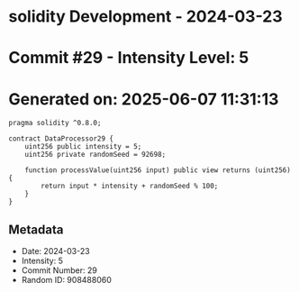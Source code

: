﻿# solidity Development - 2024-03-23
# Commit #29 - Intensity Level: 5
# Generated on: 2025-06-07 11:31:13
```solidity
pragma solidity ^0.8.0;

contract DataProcessor29 {
    uint256 public intensity = 5;
    uint256 private randomSeed = 92698;

    function processValue(uint256 input) public view returns (uint256) {
        return input * intensity + randomSeed % 100;
    }
}
```
## Metadata
- Date: 2024-03-23
- Intensity: 5
- Commit Number: 29
- Random ID: 908488060

